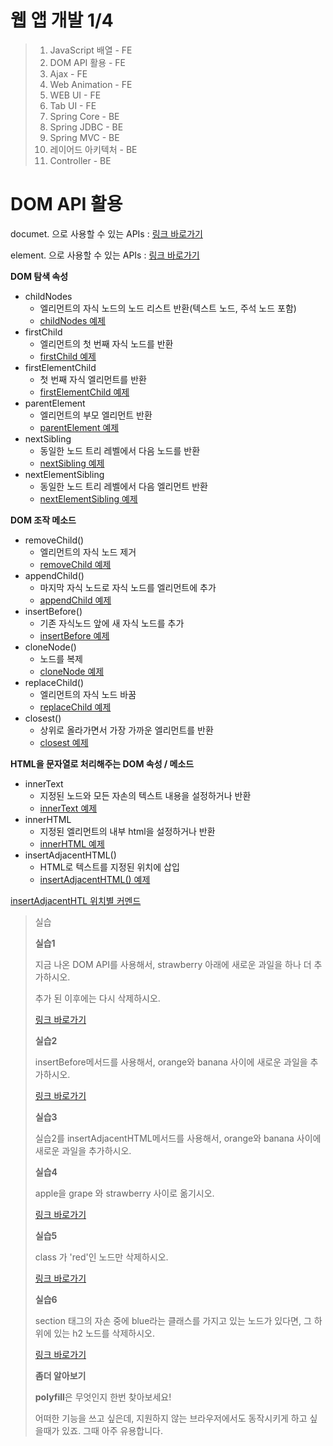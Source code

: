 # 웹 앱 개발 1/4

> 1. JavaScript 배열 - FE
> 2. DOM API 활용 - FE
> 3. Ajax - FE
> 4. Web Animation - FE
> 5. WEB UI - FE
> 6. Tab UI - FE
> 7. Spring Core - BE
> 8. Spring JDBC - BE
> 9. Spring MVC - BE
> 10. 레이어드 아키텍처 - BE
> 11. Controller - BE

# DOM API 활용

documet. 으로 사용할 수 있는 APIs : [링크 바로가기](https://www.w3schools.com/jsref/dom_obj_document.asp)

element. 으로 사용할 수 있는 APIs : [링크 바로가기](https://www.w3schools.com/jsref/dom_obj_all.asp)

**DOM 탐색 속성**

- childNodes
  - 엘리먼트의 자식 노드의 노드 리스트 반환(텍스트 노드, 주석 노드 포함)
  - [childNodes 예제](https://jsbin.com/qabuciz/edit?html,js,console,output)
- firstChild
  - 엘리먼트의 첫 번째 자식 노드를 반환
  - [firstChild 예제](https://jsbin.com/fuconuk/1/edit?html,js,console,output)
- firstElementChild
  - 첫 번째 자식 엘리먼트를 반환
  - [firstElementChild 예제](https://jsbin.com/retoses/2/edit?html,js,console,output)
- parentElement
  - 엘리먼트의 부모 엘리먼트 반환 
  - [parentElement 예제](https://jsbin.com/jonumig/2/edit?html,js,console,output)
- nextSibling
  - 동일한 노드 트리 레벨에서 다음 노드를 반환 
  - [nextSibling 예제](https://jsbin.com/jonumig/6/edit?html,js,console,output)
- nextElementSibling
  - 동일한 노드 트리 레벨에서 다음 엘리먼트 반환
  - [nextElementSibling 예제](https://jsbin.com/podawep/2/edit?html,js,console,output)

**DOM 조작 메소드**

- removeChild()
  - 엘리먼트의 자식 노드 제거 
  - [removeChild 예제](https://jsbin.com/lexobe/13/edit?html,js,console,output)
- appendChild()
  - 마지막 자식 노드로 자식 노드를 엘리먼트에 추가
  - [appendChild 예제](https://jsbin.com/wunocen/5/edit?html,js,console,output)
- insertBefore()
  - 기존 자식노드 앞에 새 자식 노드를 추가
  - [insertBefore 예제](https://jsbin.com/xogutix/5/edit?html,js,output)
- cloneNode()
  - 노드를 복제
  - [cloneNode 예제](https://jsbin.com/puyeled/3/edit?html,js,output)
- replaceChild()
  - 엘리먼트의 자식 노드 바꿈
  - [replaceChild 예제](https://jsbin.com/rumadi/8/edit?html,js,output)
- closest()
  - 상위로 올라가면서 가장 가까운 엘리먼트를 반환
  - [closest 예제](https://jsbin.com/rumadi/13/edit?html,js,console,output)

**HTML을 문자열로 처리해주는 DOM 속성 / 메소드**

- innerText
  - 지정된 노드와 모든 자손의 텍스트 내용을 설정하거나 반환
  - [innerText 예제](https://jsbin.com/sukihiw/6/edit?html,js,output)
- innerHTML
  - 지정된 엘리먼트의 내부 html을 설정하거나 반환
  - [innerHTML 예제](https://jsbin.com/sutejo/3/edit?html,js,output)
- insertAdjacentHTML()
  - HTML로 텍스트를 지정된 위치에 삽입
  - [insertAdjacentHTML() 예제](https://jsbin.com/puwoqov/4/edit?html,js,output)

[insertAdjacentHTL 위치별 커멘드](https://developer.mozilla.org/ko/docs/Web/API/Element/insertAdjacentHTML)

> 실습
>
> **실습1**
>
> 지금 나온 DOM API를 사용해서, strawberry 아래에 새로운 과일을 하나 더 추가하시오.
>
> 추가 된 이후에는 다시 삭제하시오.
>
> [링크 바로가기](http://jsbin.com/mebuha/1/edit?html,js,output)
>
> 
>
> **실습2**
>
> insertBefore메서드를 사용해서, orange와 banana 사이에 새로운 과일을 추가하시오.
>
> [링크 바로가기](http://jsbin.com/mebuha/1/edit?html,js,output)
>
> 
>
> **실습3**
>
> 실습2를 insertAdjacentHTML메서드를 사용해서, orange와 banana 사이에 새로운 과일을 추가하시오.
>
> 
>
> **실습4**
>
> apple을 grape 와 strawberry 사이로 옮기시오.
>
> [링크 바로가기](http://jsbin.com/mebuha/1/edit?html,js,output)
>
> 
>
> **실습5**
>
> class 가 'red'인 노드만 삭제하시오.
>
> [링크 바로가기](http://jsbin.com/redetul/1/edit?html,css,js,output)
>
> 
>
> **실습6**
>
> section 태그의 자손 중에 blue라는 클래스를 가지고 있는 노드가 있다면, 그 하위에 있는 h2 노드를 삭제하시오.
>
> [링크 바로가기](http://jsbin.com/ricopa/1/edit?html,css,js,output)
>
> **좀더 알아보기**
>
> **polyfill**은 무엇인지 한번 찾아보세요!
>
> 어떠한 기능을 쓰고 싶은데, 지원하지 않는 브라우저에서도 동작시키게 하고 싶을때가 있죠. 그때 아주 유용합니다.

